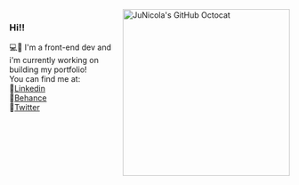 <img align="right" src="https://user-images.githubusercontent.com/37962288/88593028-4eac9a00-d035-11ea-8918-08a7bf4d67c1.png" alt="JuNicola's GitHub Octocat" width=300px height=300px/>

### Hi!! 
💻💜 I'm a front-end dev and i'm currently working on building my portfolio! <br>
You can find me at: <br>
🙋[Linkedin](http://linkedin.com/in/junicola) <br>
🎨[Behance](http://www.behance.net/junicola) <br>
🐤[Twitter](http://twitter.com/juunicola) <br>

